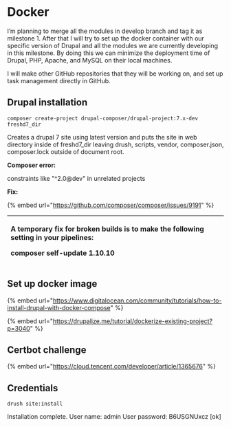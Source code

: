 # Docker

I’m planning to merge all the modules in develop branch and tag it as milestone 1. After that I will try to set up the docker container with our specific version of Drupal and all the modules we are currently developing in this milestone. By doing this we can minimize the deployment time of Drupal, PHP, Apache, and MySQL on their local machines.

I will make other GitHub repositories that they will be working on, and set up task management directly in GitHub.

## Drupal installation

`composer create-project drupal-composer/drupal-project:7.x-dev freshd7_dir`  
 

Creates a drupal 7 site using latest version and puts the site in web directory inside of freshd7\_dir leaving drush, scripts, vendor, composer.json, composer.lock outside of document root.

**Composer error:**

constraints like "^2.0@dev" in unrelated projects

**Fix:**

{% embed url="https://github.com/composer/composer/issues/9191" %}

<table>
  <thead>
    <tr>
      <th style="text-align:left">
        <p>A temporary fix for broken builds is to make the following setting in
          your pipelines:</p>
        <p>composer self-update 1.10.10</p>
      </th>
    </tr>
  </thead>
  <tbody></tbody>
</table>



## Set up docker image

{% embed url="https://www.digitalocean.com/community/tutorials/how-to-install-drupal-with-docker-compose" %}

{% embed url="https://drupalize.me/tutorial/dockerize-existing-project?p=3040" %}



## Certbot challenge

{% embed url="https://cloud.tencent.com/developer/article/1365676" %}

## Credentials

`drush site:install`

Installation complete. User name: admin User password: B6USGNUxcz \[ok\]


